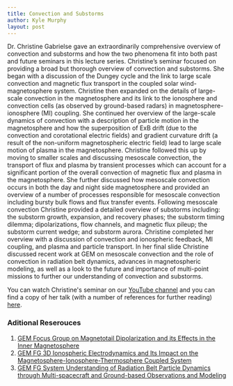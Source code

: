 ```yaml
---
title: Convection and Substorms
author: Kyle Murphy
layout: post
---
```


Dr. Christine Gabrielse gave an extraordinarily comprehensive overview of convection and substorms and how the two phenomena fit into both past and future seminars in this lecture series. Christine’s seminar focused on providing a broad but thorough overview of convection and substorms. She began with a discussion of the Dungey cycle and the link to large scale convection and magnetic flux transport in the coupled solar wind-magnetosphere system. Christine then expanded on the details of large-scale convection in the magnetosphere and its link to the ionosphere and convection cells (as observed by ground-based radars) in magnetosphere-ionosphere (MI) coupling. She continued her overview of the large-scale dynamics of convection with a description of particle motion in the magnetosphere and how the superposition of ExB drift (due to the convection and corotational electric fields) and gradient curvature drift (a result of the non-uniform magnetospheric electric field) lead to large scale motion of plasma in the magnetosphere. Christine followed this up by moving to smaller scales and discussing mesoscale convection, the transport of flux and plasma by transient processes which can account for a significant portion of the overall convection of magnetic flux and plasma in the magnetosphere. She further discussed how mesoscale convection occurs in both the day and night side magnetosphere and provided an overview of a number of processes responsible for mesoscale convection including bursty bulk flows and flux transfer events. Following mesoscale convection Christine provided a detailed overview of substorms including: the substorm growth, expansion, and recovery phases; the substorm timing dilemma; dipolarizations, flow channels, and magnetic flux pileup; the substorm current wedge; and substorm aurora. Christine completed her overview with a discussion of convection and ionospheric feedback, MI coupling, and plasma and particle transport. In her final slide Christine discussed recent work at GEM on mesoscale convection and the role of convection in radiation belt dynamics, advances in magnetospheric modeling, as well as a look to the future and importance of multi-point missions to further our understanding of convection and substorms.

You can watch Christine's seminar on our [YouTube channel][1] and you can find a copy of her talk (with a number of references for further reading) [here][2].

### Aditional Reserouces
1. [GEM Focus Group on Magnetotail Dipolarization and its Effects in the Inner Magnetosphere][3] 
1. [GEM FG 3D Ionospheric Electrodynamics and Its Impact on the Magnetosphere-Ionosphere-Thermosphere Coupled System][4]
1. [GEM FG System Understanding of Radiation Belt Particle Dynamics through Multi-spacecraft and Ground-based Observations and Modeling][5]



[1]:https://www.youtube.com/channel/UCNlOK9mCmI3V111EHQRCuEQ
[2]:https://github.com/MSOLSS/MagSeminars/blob/master/presentations/2020-08-24_Convection_and_Substorms_Christine.pdf
[3]:https://gem.epss.ucla.edu/mediawiki/index.php/FG:_Magnetotail_Dipolarization_and_Its_Effects_on_the_Inner_Magnetosphere
[4]:https://gem.epss.ucla.edu/mediawiki/index.php/FG:_3D_Ionospheric_Electrodynamics_and_Its_Impact_on_the_Magnetosphere-Ionosphere-Thermosphere_Coupled_System
[5]:https://gem.epss.ucla.edu/mediawiki/index.php/FG:_System_Understanding_of_Radiation_Belt_Particle_Dynamics_through_Multi-spacecraft_and_Ground-based_Observations_and_Modeling
